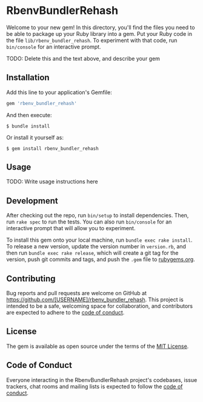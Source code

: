 # RbenvBundlerRehash

Welcome to your new gem! In this directory, you'll find the files you need to be able to package up your Ruby library into a gem. Put your Ruby code in the file `lib/rbenv_bundler_rehash`. To experiment with that code, run `bin/console` for an interactive prompt.

TODO: Delete this and the text above, and describe your gem

## Installation

Add this line to your application's Gemfile:

```ruby
gem 'rbenv_bundler_rehash'
```

And then execute:

    $ bundle install

Or install it yourself as:

    $ gem install rbenv_bundler_rehash

## Usage

TODO: Write usage instructions here

## Development

After checking out the repo, run `bin/setup` to install dependencies. Then, run `rake spec` to run the tests. You can also run `bin/console` for an interactive prompt that will allow you to experiment.

To install this gem onto your local machine, run `bundle exec rake install`. To release a new version, update the version number in `version.rb`, and then run `bundle exec rake release`, which will create a git tag for the version, push git commits and tags, and push the `.gem` file to [rubygems.org](https://rubygems.org).

## Contributing

Bug reports and pull requests are welcome on GitHub at https://github.com/[USERNAME]/rbenv_bundler_rehash. This project is intended to be a safe, welcoming space for collaboration, and contributors are expected to adhere to the [code of conduct](https://github.com/[USERNAME]/rbenv_bundler_rehash/blob/master/CODE_OF_CONDUCT.md).


## License

The gem is available as open source under the terms of the [MIT License](https://opensource.org/licenses/MIT).

## Code of Conduct

Everyone interacting in the RbenvBundlerRehash project's codebases, issue trackers, chat rooms and mailing lists is expected to follow the [code of conduct](https://github.com/[USERNAME]/rbenv_bundler_rehash/blob/master/CODE_OF_CONDUCT.md).

